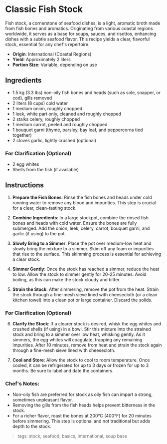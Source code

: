 # Classic Fish Stock

Fish stock, a cornerstone of seafood dishes, is a light, aromatic broth made from fish bones and aromatics. Originating from various coastal regions worldwide, it serves as a base for soups, sauces, and risottos, enhancing dishes with a subtle seafood flavor. This recipe yields a clear, flavorful stock, essential for any chef's repertoire.

- **Origin**: International (Coastal Regions)
- **Yield**: Approximately 2 liters
- **Portion Size**: Variable, depending on use

## Ingredients

- 1.5 kg (3.3 lbs) non-oily fish bones and heads (such as sole, snapper, or cod), gills removed
- 2 liters (8 cups) cold water
- 1 medium onion, roughly chopped
- 1 leek, white part only, cleaned and roughly chopped
- 2 stalks celery, roughly chopped
- 1 medium carrot, peeled and roughly chopped
- 1 bouquet garni (thyme, parsley, bay leaf, and peppercorns tied together)
- 2 cloves garlic, lightly crushed (optional)

### For Clarification (Optional)
- 2 egg whites
- Shells from the fish (if available)

## Instructions

1. **Prepare the Fish Bones**: Rinse the fish bones and heads under cold running water to remove any blood and impurities. This step is crucial for a clear, clean-tasting stock.

2. **Combine Ingredients**: In a large stockpot, combine the rinsed fish bones and heads with cold water. Ensure the bones are fully submerged. Add the onion, leek, celery, carrot, bouquet garni, and garlic (if using) to the pot.

3. **Slowly Bring to a Simmer**: Place the pot over medium-low heat and slowly bring the mixture to a simmer. Skim off any foam or impurities that rise to the surface. This skimming process is essential for achieving a clear stock.

4. **Simmer Gently**: Once the stock has reached a simmer, reduce the heat to low. Allow the stock to simmer gently for 20-25 minutes. Avoid boiling, as this can make the stock cloudy and bitter.

5. **Strain the Stock**: After simmering, remove the pot from the heat. Strain the stock through a fine-mesh sieve lined with cheesecloth (or a clean kitchen towel) into a clean pot or large container. Discard the solids.

### For Clarification (Optional)
6. **Clarify the Stock**: If a clearer stock is desired, whisk the egg whites and crushed shells (if using) in a bowl. Stir this mixture into the strained stock and bring to a simmer over low heat, whisking gently. As it simmers, the egg whites will coagulate, trapping any remaining impurities. After 10 minutes, remove from heat and strain the stock again through a fine-mesh sieve lined with cheesecloth.

7. **Cool and Store**: Allow the stock to cool to room temperature. Once cooled, it can be refrigerated for up to 3 days or frozen for up to 3 months. Be sure to label and date the containers.

### Chef's Notes:
- Non-oily fish are preferred for stock as oily fish can impart a strong, sometimes unpleasant flavor.
- Removing the gills from the fish heads helps prevent bitterness in the stock.
- For a richer flavor, roast the bones at 200°C (400°F) for 20 minutes before simmering. This step is optional and not traditional but adds depth to the stock.

> tags: stock, seafood, basics, international, soup base